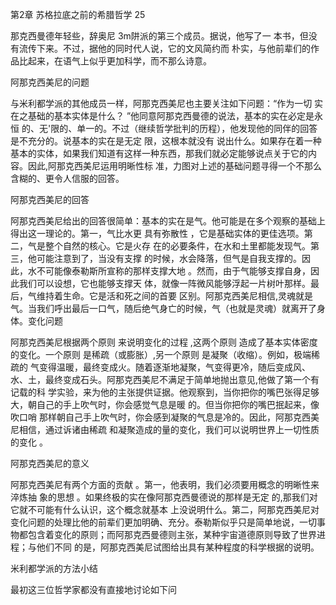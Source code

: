 第2章 苏格拉底之前的希腊哲学 25

那克西曼德年轻些，辞奥尼 3m阱派的第三个成员。据说，他写了一 本书，但没有流传下来。不过，据他的同时代人说，它的文风简约而 朴实，与他前辈们的作品比起来，在语气上似乎更加科学，而不那么诗意。

阿那克西美尼的问题

与米利都学派的其他成员一样，阿那克西美尼也主要关注如下问题：“作为一切 实在之基础的基本实体是什么？ ”他同意阿那克西曼德的说法，基本的实在必定是永恒 的、无'限的、单一的。不过（继续哲学批判的历程），他发现他的同伴的回答是不充分的。说基本的实在是无定 限，这根本就没有 说出什么。如果存在着一种基本的实体，如果我们知道有这样一种东西，那我们就必定能够说点关于它的内容。因此,阿那克西美尼运用明晰性标 准，力图对上述的基础问题寻得一个不那么含糊的、更令人信服的回答。

阿那克西美尼的回答

阿那克西美尼给出的回答很简单：基本的实在是气。他可能是在多个观察的基础上得出这一理论的。第一，气比水更 具有弥散性 ，它是基础实体的更佳选项。第二，气是整个自然的核心。它是火存 在的必要条件，在水和土里都能发现气。第三，他可能注意到了，当没有支撑 的时候，水会降落，但气是自我支撑的。因此，水不可能像泰勒斯所宣称的那样支撑大地 。然而，由于气能够支撑自身，因此我们可以设想，它也能够支撑天 体，就像一阵微风能够浮起一片树叶那样。最后，气维持着生命。它是活和死之间的首要 区别。阿那克西美尼相信,灵魂就是气。当我们呼出最后一口气，随后绝气身亡的时候，气（也就是灵魂）就离开了身体。变化问题

阿那克西美尼根据两个原则 来说明变化的过程 ,这两个原则 造成了基本实体密度的变化。一个原则 是稀疏（或膨胀）,另一个原则 是凝聚（收缩）。例如，极端稀疏的 气变得温暖，最终变成火。随着逐渐地凝聚，气变得更冷，随后变成风、水、土，最终变成石头。阿那克西美尼不满足于简单地抛出意见,他做了第一个有记载的科 学实验，来为他的主张提供证据。他观察到，当你把你的嘴巴张得足够大，朝自己的手上吹气时，你会感觉气息是暖 的。但当你把你的嘴巴抿起来，像吹口哨 那样朝自己手上吹气时，你会感到凝聚的气息是冷的。因此，阿那克西美尼相信，通过诉诸由稀疏 和凝聚造成的量的变化，我们可以说明世界上一切性质的变化 。

阿那克西美尼的意义

阿那克西美尼有两个方面的贡献 。第一，他表明，我们必须要用概念的明晰性来淬炼抽 象的思想 。如果终极的实在像阿那克西曼德说的那样是无定 的,那我们对它就不可能有什么认识，这个概念就基本 上没说明什么。第二，阿那克西美尼对变化问题的处理比他的前辈们更加明确、充分。泰勒斯似乎只是简单地说，一切事物都包含着变化的原则；而阿那克西曼德则主张，某种宇宙道德原则导致了世界进程；与他们不同 的是，阿那克西美尼试图给出具有某种程度的科学根据的说明。

米利都学派的方法小结

最初这三位哲学家都没有直接地讨论如下问